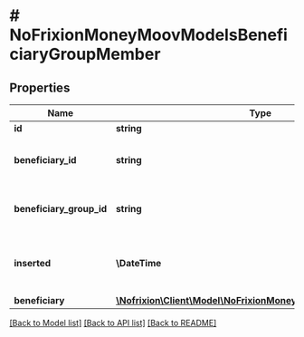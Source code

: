 # # NoFrixionMoneyMoovModelsBeneficiaryGroupMember

## Properties

Name | Type | Description | Notes
------------ | ------------- | ------------- | -------------
**id** | **string** |  | [optional]
**beneficiary_id** | **string** | The ID of the beneficiary for the membership. |
**beneficiary_group_id** | **string** | The ID of the beneficiary group for the membership. |
**inserted** | **\DateTime** | Timestamp indicating when the group was created. | [optional]
**beneficiary** | [**\Nofrixion\Client\Model\NoFrixionMoneyMoovModelsBeneficiary**](NoFrixionMoneyMoovModelsBeneficiary.md) |  | [optional]

[[Back to Model list]](../../README.md#models) [[Back to API list]](../../README.md#endpoints) [[Back to README]](../../README.md)
